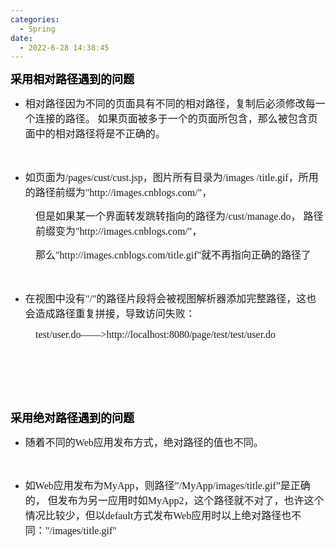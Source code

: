 ```yaml
---
categories:
  - Spring
date:
  - 2022-6-28 14:38:45
---
```


<p><span style="font-size:13.5pt"><span style="font-family:&quot;Microsoft YaHei UI&quot;"><span
                style="color:black"><strong>采用相对路径遇到的问题&nbsp;</strong></span></span></span></p>
<ul style="list-style-type:disc">
    <li><span style="font-size:12.0pt"><span
                style="font-family:&quot;Microsoft YaHei UI&quot;">相对路径因为不同的页面具有不同的相对路径，复制后必须修改每一个连接的路径。&nbsp;如果页面被多于一个的页面所包含，那么被包含页面中的相对路径将是不正确的。&nbsp;</span></span>
    </li>
</ul>
<p><span style="font-size:12.0pt"><span style="font-family:&quot;Microsoft YaHei UI&quot;">&nbsp;</span></span></p>
<ul style="list-style-type:disc">
    <li><span style="font-size:12.0pt"><span style="font-family:&quot;Microsoft YaHei UI&quot;">如页面为</span></span><span
            style="font-size:12.0pt"><span
                style="font-family:&quot;Comic Sans MS&quot;">/pages/cust/cust.jsp</span></span><span
            style="font-size:12.0pt"><span
                style="font-family:&quot;Microsoft YaHei UI&quot;">，图片所有目录为</span></span><span
            style="font-size:12.0pt"><span style="font-family:&quot;Comic Sans MS&quot;">/images
                /title.gif</span></span><span style="font-size:12.0pt"><span
                style="font-family:&quot;Microsoft YaHei UI&quot;">，所用的路径前缀为</span></span><span
            style="font-size:12.0pt"><span style="font-family:&quot;Comic Sans MS&quot;">"</span></span><span
            style="font-size:12.0pt"><span
                style="font-family:&quot;Comic Sans MS&quot;">http://images.cnblogs.com/</span></span><span
            style="font-size:12.0pt"><span style="font-family:&quot;Comic Sans MS&quot;">"</span></span><span
            style="font-size:12.0pt"><span style="font-family:&quot;Microsoft YaHei UI&quot;">，</span></span></li>
</ul>
<p style="margin-left: 40px;"><span style="font-size:12.0pt"><span
            style="font-family:&quot;Microsoft YaHei UI&quot;">但是如果某一个界面转发跳转指向的路径为</span><span
            style="font-family:&quot;Comic Sans MS&quot;">/cust/manage.do</span><span
            style="font-family:&quot;Microsoft YaHei UI&quot;">， 路径前缀变为</span><span
            style="font-family:&quot;Comic Sans MS&quot;">"</span><span
            style="font-family:&quot;Comic Sans MS&quot;">http://images.cnblogs.com/</span><span
            style="font-family:&quot;Comic Sans MS&quot;">"</span><span
            style="font-family:&quot;Microsoft YaHei UI&quot;">，</span></span></p>
<p style="margin-left: 40px;"><span style="font-size:12.0pt"><span
            style="font-family:&quot;Microsoft YaHei UI&quot;">那么</span><span
            style="font-family:&quot;Comic Sans MS&quot;">"</span><span
            style="font-family:&quot;Comic Sans MS&quot;">http://images.cnblogs.com/title.gif</span><span
            style="font-family:&quot;Comic Sans MS&quot;">"</span><span
            style="font-family:&quot;Microsoft YaHei UI&quot;">就不再指向正确的路径了</span></span></p>
<p><span style="font-size:12.0pt"><span style="font-family:&quot;Microsoft YaHei UI&quot;">&nbsp;</span></span></p>
<ul style="list-style-type:disc">
    <li><span style="font-size:12.0pt"><span
                style="font-family:&quot;Microsoft YaHei UI&quot;">在视图中没有</span></span><span
            style="font-size:12.0pt"><span style="font-family:&quot;Comic Sans MS&quot;">"/"</span></span><span
            style="font-size:12.0pt"><span
                style="font-family:&quot;Microsoft YaHei UI&quot;">的路径片段将会被视图解析器添加完整路径，这也会造成路径重复拼接，导致访问失败：</span></span>
    </li>
</ul>
<p style="margin-left: 40px;"><span style="font-size:12.0pt"><span
            style="font-family:&quot;Comic Sans MS&quot;">test/user.do——&gt;http://localhost:8080/page/test/test/user.do</span></span>
</p>
<p><span style="font-size:12.0pt"><span style="font-family:&quot;Comic Sans MS&quot;">&nbsp;</span></span></p>
<p><span style="font-size:12.0pt"><span style="font-family:&quot;Comic Sans MS&quot;">&nbsp;</span></span></p>
<p><span style="font-size:12.0pt"><span style="font-family:&quot;Comic Sans MS&quot;">&nbsp;</span></span></p>
<p><span style="font-size:13.5pt"><span style="font-family:&quot;Microsoft YaHei UI&quot;"><span
                style="color:black"><strong>采用绝对路径遇到的问题</strong></span></span></span></p>
<ul style="list-style-type:disc">
    <li><span style="font-size:12.0pt"><span style="font-family:&quot;Microsoft YaHei UI&quot;">随着不同的</span></span><span
            style="font-size:12.0pt"><span style="font-family:&quot;Comic Sans MS&quot;">Web</span></span><span
            style="font-size:12.0pt"><span
                style="font-family:&quot;Microsoft YaHei UI&quot;">应用发布方式，绝对路径的值也不同。</span></span></li>
</ul>
<p><span style="font-size:12.0pt"><span style="font-family:&quot;Microsoft YaHei UI&quot;"></span></span><br></p>
<ul style="list-style-type:disc">
    <li><span style="font-size:12.0pt"><span style="font-family:&quot;Microsoft YaHei UI&quot;">如</span></span><span
            style="font-size:12.0pt"><span style="font-family:&quot;Comic Sans MS&quot;">Web</span></span><span
            style="font-size:12.0pt"><span style="font-family:&quot;Microsoft YaHei UI&quot;">应用发布为</span></span><span
            style="font-size:12.0pt"><span style="font-family:&quot;Comic Sans MS&quot;">MyApp</span></span><span
            style="font-size:12.0pt"><span style="font-family:&quot;Microsoft YaHei UI&quot;">，则路径”</span></span><span
            style="font-size:12.0pt"><span
                style="font-family:&quot;Comic Sans MS&quot;">/MyApp/images/title.gif</span></span><span
            style="font-size:12.0pt"><span style="font-family:&quot;Microsoft YaHei UI&quot;">”是正确的，
                但发布为另一应用时如</span></span><span style="font-size:12.0pt"><span
                style="font-family:&quot;Comic Sans MS&quot;">MyApp2</span></span><span style="font-size:12.0pt"><span
                style="font-family:&quot;Microsoft YaHei UI&quot;">，这个路径就不对了，也许这个情况比较少，但以</span></span><span
            style="font-size:12.0pt"><span style="font-family:&quot;Comic Sans MS&quot;">default</span></span><span
            style="font-size:12.0pt"><span style="font-family:&quot;Microsoft YaHei UI&quot;">方式发布</span></span><span
            style="font-size:12.0pt"><span style="font-family:&quot;Comic Sans MS&quot;">Web</span></span><span
            style="font-size:12.0pt"><span style="font-family:&quot;Microsoft YaHei UI&quot;">应用时以上绝对路径也不
                同：</span></span><span style="font-size:12.0pt"><span
                style="font-family:&quot;Comic Sans MS&quot;">"</span></span><span style="font-size:12.0pt"><span
                style="font-family:&quot;Comic Sans MS&quot;">/images/title.gif</span></span><span
            style="font-size:12.0pt"><span style="font-family:&quot;Comic Sans MS&quot;">"</span></span></li>
</ul>
